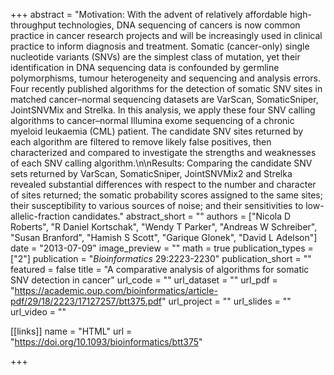 +++
abstract = "Motivation: With the advent of relatively affordable high-throughput technologies, DNA sequencing of cancers is now common practice in cancer research projects and will be increasingly used in clinical practice to inform diagnosis and treatment. Somatic (cancer-only) single nucleotide variants (SNVs) are the simplest class of mutation, yet their identification in DNA sequencing data is confounded by germline polymorphisms, tumour heterogeneity and sequencing and analysis errors. Four recently published algorithms for the detection of somatic SNV sites in matched cancer–normal sequencing datasets are VarScan, SomaticSniper, JointSNVMix and Strelka. In this analysis, we apply these four SNV calling algorithms to cancer–normal Illumina exome sequencing of a chronic myeloid leukaemia (CML) patient. The candidate SNV sites returned by each algorithm are filtered to remove likely false positives, then characterized and compared to investigate the strengths and weaknesses of each SNV calling algorithm.\n\nResults: Comparing the candidate SNV sets returned by VarScan, SomaticSniper, JointSNVMix2 and Strelka revealed substantial differences with respect to the number and character of sites returned; the somatic probability scores assigned to the same sites; their susceptibility to various sources of noise; and their sensitivities to low-allelic-fraction candidates."
abstract_short = ""
authors = ["Nicola D Roberts", "R Daniel Kortschak", "Wendy T Parker", "Andreas W Schreiber", "Susan Branford", "Hamish S Scott", "Garique Glonek", "David L Adelson"]
date = "2013-07-09"
image_preview = ""
math = true
publication_types = ["2"]
publication = "*Bioinformatics* 29:2223-2230"
publication_short = ""
featured = false
title = "A comparative analysis of algorithms for somatic SNV detection in cancer"
url_code = ""
url_dataset = ""
url_pdf = "https://academic.oup.com/bioinformatics/article-pdf/29/18/2223/17127257/btt375.pdf"
url_project = ""
url_slides = ""
url_video = ""

[[links]]
name = "HTML"
url = "https://doi.org/10.1093/bioinformatics/btt375"

+++

